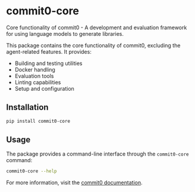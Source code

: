 # commit0-core

Core functionality of commit0 - A development and evaluation framework for using language models to generate libraries.

This package contains the core functionality of commit0, excluding the agent-related features. It provides:

- Building and testing utilities
- Docker handling
- Evaluation tools
- Linting capabilities
- Setup and configuration

## Installation

```bash
pip install commit0-core
```

## Usage

The package provides a command-line interface through the `commit0-core` command:

```bash
commit0-core --help
```

For more information, visit the [commit0 documentation](https://commit-0.github.io/).